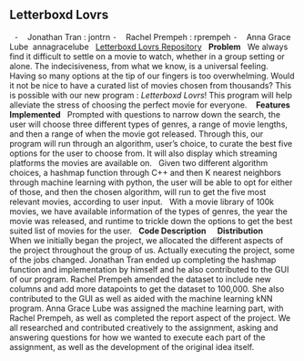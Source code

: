 ## Letterboxd Lovrs
 
⁃    Jonathan Tran : jontrn
⁃    Rachel Prempeh : rprempeh
⁃    Anna Grace Lube  annagracelube
 
[Letterboxd Lovrs Repository](https://github.com/annagracelube/Letterboxd_Lovrs)
 
**Problem**
 
We always find it difficult to settle on a movie to watch, whether in a group setting or alone. The indecisiveness, from what we know, is a universal feeling. Having so many options at the tip of our fingers is too overwhelming. Would it not be nice to have a curated list of movies chosen from thousands? This is possible with our new program : *Letterboxd Lovrs*! This program will help alleviate the stress of choosing the perfect movie for everyone.  
 
**Features Implemented**
 
Prompted with questions to narrow down the search, the user will choose three different types of genres, a range of movie lengths, and then a range of when the movie got released. Through this, our program will run through an algorithm, user’s choice, to curate the best five options for the user to choose from. It will also display which streaming platforms the movies are available on.
 
Given two different algorithm choices, a hashmap function through C++ and then K nearest neighbors through machine learning with python, the user will be able to opt for either of those, and then the chosen algorithm, will run to get the five most relevant movies, according to user input.
 
With a movie library of 100k movies, we have available information of the types of genres, the year the movie was released, and runtime to trickle down the options to get the best suited list of movies for the user.
 
**Code Description**
 
 
**Distribution**
 
            When we initially began the project, we allocated the different aspects of the project throughout the group of us. Actually executing the project, some of the jobs changed. Jonathan Tran ended up completing the hashmap function and implementation by himself and he also contributed to the GUI of our program. Rachel Prempeh amended the dataset to include new columns and add more datapoints to get the dataset to 100,000. She also contributed to the GUI as well as aided with the machine learning kNN program. Anna Grace Lube was assigned the machine learning part, with Rachel Prempeh, as well as completed the report aspect of the project. We all researched and contributed creatively to the assignment, asking and answering questions for how we wanted to execute each part of the assignment, as well as the development of the original idea itself.
